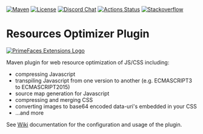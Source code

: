 [![Maven](https://img.shields.io/maven-central/v/org.primefaces.extensions/resources-optimizer-maven-plugin.svg)](https://repo1.maven.org/maven2/org/primefaces/extensions/resources-optimizer-maven-plugin/)
[![License](http://img.shields.io/:license-apache-yellow.svg)](http://www.apache.org/licenses/LICENSE-2.0.html)
[![Discord Chat](https://img.shields.io/discord/591914197219016707.svg?color=7289da&label=chat&logo=discord&style=flat-square)](https://discord.gg/gzKFYnpmCY)
[![Actions Status](https://github.com/primefaces-extensions/resources-optimizer-maven-plugin/workflows/Java%20CI/badge.svg)](https://github.com/primefaces-extensions/resources-optimizer-maven-plugin/actions)
[![Stackoverflow](https://img.shields.io/badge/StackOverflow-primefaces-chocolate.svg)](https://stackoverflow.com/questions/tagged/primefaces-extensions)

Resources Optimizer Plugin
================================

[![PrimeFaces Extensions Logo](http://primefaces-extensions.github.io/reports/images/title.png)](https://www.primefaces.org/showcase-ext/)

Maven plugin for web resource optimization of JS/CSS including:
- compressing Javascript
- transpiling Javascript from one version to another (e.g. ECMASCRIPT3 to ECMASCRIPT2015)
- source map generation for Javascript
- compressing and merging CSS
- converting images to base64 encoded data-uri's embedded in your CSS
- ...and more

See [Wiki][Wiki] documentation for the configuration and usage of the plugin. 

[Wiki]: https://github.com/primefaces-extensions/primefaces-extensions.github.com/wiki/Maven-plugin-for-web-resource-optimization
